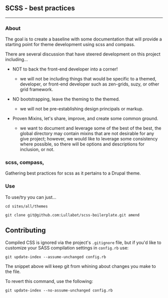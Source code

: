 ## SCSS - best practices
___

### About
The goal is to create a baseline with some documentation that will provide a
starting point for theme development using scss and compass.

There are several discussion that have steered development on
this project including…

* NOT to back the front-end developer into a corner!
  * we will not be including things that would be specific to a themed,
    developer, or front-end developer such as zen-grids, suzy, or
    other grid framework.

* NO bootstrapping, leave the theming to the themed.
  * we will not be pre-establishing design principals or markup.

* Proven Mixins, let's share, improve, and create some common ground.
  * we want to document and leverage some of the best of the best, the global
    directory may contain mixins that are not desirable for any give project;
    however, we would like to leverage some consistency where possible, so there
    will be options and descriptions for inclusion, or not.


### scss, compass,
Gathering best practices for scss as it pertains to a Drupal theme.



### Use
To use/try you can just...

`cd sites/all/themes`

`git clone git@github.com:Lullabot/scss-boilerplate.git amend`


## Contributing
Compiled CSS is ignored via the project's `.gitignore` file, but if you'd like
to customize your SASS compilation settings in `config.rb` use:

```
git update-index --assume-unchanged config.rb
```

The snippet above will keep git from whining about changes you make to the file.

To revert this command, use the following:

```
git update-index --no-assume-unchanged config.rb
```

